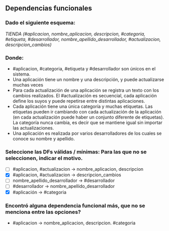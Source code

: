 ## Dependencias funcionales
### Dado el siguiente esquema:
*TIENDA (#aplicacion, nombre_aplicacion, descripcion, #categoria, #etiqueta, #desarrollador, nombre_apellido_desarrollador, #actualizacion, descripcion_cambios)*
### Donde:
- #aplicacion, #categoria, #etiqueta y #desarrollador son únicos en el sistema.
- Una aplicación tiene un nombre y una descripción, y puede actualizarse muchas veces
- Para cada actualización de una aplicación se registra un texto con los cambios realizados. El #actualización es secuencial, cada aplicación define los suyos y puede repetirse entre distintas aplicaciones.
- Cada aplicación tiene una única categoría y muchas etiquetas. Las etiquetas pueden ir cambiando con cada actualización de la aplicación (en cada actualización puede haber un conjunto diferente de etiquetas). La categoría nunca cambia, es decir que se mantiene igual sin importar las actualizaciones.
- Una aplicación es realizada por varios desarrolladores de los cuales se conoce su nombre y apellido.

### Seleccione las DFs válidas / mínimas: Para las que no se seleccionen, indicar el motivo.
- [ ] #aplicacion, #actualizacion -> nombre_aplicacion, descripcion
- [X] #aplicacion, #actualizacion -> descripcion_cambios
- [ ] nombre_apellido_desarrollador -> #desarrollador
- [ ] #desarrollador -> nombre_apellido_desarrollador
- [X] #aplicación -> #categoria

### Encontró alguna dependencia funcional más, que no se menciona entre las opciones?
- #aplicacion -> nombre_aplicacion, descripcion. #categoria